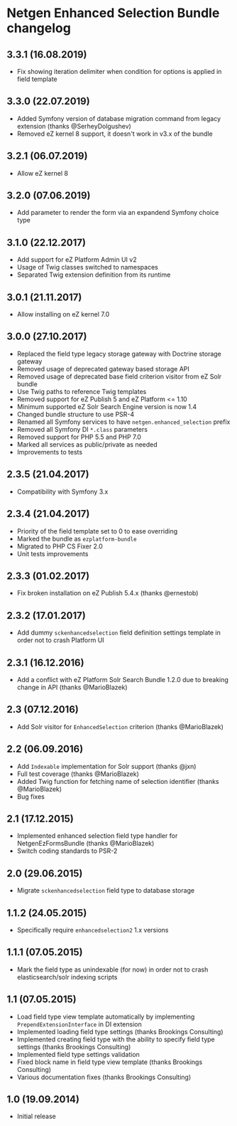 Netgen Enhanced Selection Bundle changelog
==========================================

3.3.1 (16.08.2019)
------------------

* Fix showing iteration delimiter when condition for options is applied in field template

3.3.0 (22.07.2019)
------------------

* Added Symfony version of database migration command from legacy extension (thanks @SerheyDolgushev)
* Removed eZ kernel 8 support, it doesn't work in v3.x of the bundle

3.2.1 (06.07.2019)
------------------

* Allow eZ kernel 8

3.2.0 (07.06.2019)
------------------

* Add parameter to render the form via an expandend Symfony choice type

3.1.0 (22.12.2017)
------------------

* Add support for eZ Platform Admin UI v2
* Usage of Twig classes switched to namespaces
* Separated Twig extension definition from its runtime

3.0.1 (21.11.2017)
------------------

* Allow installing on eZ kernel 7.0

3.0.0 (27.10.2017)
------------------

* Replaced the field type legacy storage gateway with Doctrine storage gateway
* Removed usage of deprecated gateway based storage API
* Removed usage of deprecated base field criterion visitor from eZ Solr bundle
* Use Twig paths to reference Twig templates
* Removed support for eZ Publish 5 and eZ Platform <= 1.10
* Minimum supported eZ Solr Search Engine version is now 1.4
* Changed bundle structure to use PSR-4
* Renamed all Symfony services to have `netgen.enhanced_selection` prefix
* Removed all Symfony DI `*.class` parameters
* Removed support for PHP 5.5 and PHP 7.0
* Marked all services as public/private as needed
* Improvements to tests

2.3.5 (21.04.2017)
------------------

* Compatibility with Symfony 3.x

2.3.4 (21.04.2017)
------------------

* Priority of the field template set to 0 to ease overriding
* Marked the bundle as `ezplatform-bundle`
* Migrated to PHP CS Fixer 2.0
* Unit tests improvements

2.3.3 (01.02.2017)
------------------

* Fix broken installation on eZ Publish 5.4.x (thanks @ernestob)

2.3.2 (17.01.2017)
------------------

* Add dummy `sckenhancedselection` field definition settings template in order not to crash Platform UI

2.3.1 (16.12.2016)
------------------

* Add a conflict with eZ Platform Solr Search Bundle 1.2.0 due to breaking change in API (thanks @MarioBlazek)

2.3 (07.12.2016)
----------------

* Add Solr visitor for `EnhancedSelection` criterion (thanks @MarioBlazek)

2.2 (06.09.2016)
----------------

* Add `Indexable` implementation for Solr support (thanks @jxn)
* Full test coverage (thanks @MarioBlazek)
* Added Twig function for fetching name of selection identifier (thanks @MarioBlazek)
* Bug fixes

2.1 (17.12.2015)
----------------

* Implemented enhanced selection field type handler for NetgenEzFormsBundle (thanks @MarioBlazek)
* Switch coding standards to PSR-2

2.0 (29.06.2015)
----------------

* Migrate `sckenhancedselection` field type to database storage

1.1.2 (24.05.2015)
------------------

* Specifically require `enhancedselection2` 1.x versions

1.1.1 (07.05.2015)
------------------

* Mark the field type as unindexable (for now) in order not to crash elasticsearch/solr indexing scripts

1.1 (07.05.2015)
----------------

* Load field type view template automatically by implementing `PrependExtensionInterface` in DI extension
* Implemented loading field type settings (thanks Brookings Consulting)
* Implemented creating field type with the ability to specify field type settings (thanks Brookings Consulting)
* Implemented field type settings validation
* Fixed block name in field type view template (thanks Brookings Consulting)
* Various documentation fixes (thanks Brookings Consulting)

1.0 (19.09.2014)
----------------

* Initial release
